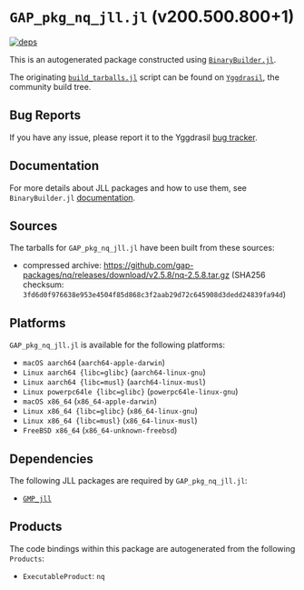 # `GAP_pkg_nq_jll.jl` (v200.500.800+1)

[![deps](https://juliahub.com/docs/GAP_pkg_nq_jll/deps.svg)](https://juliahub.com/ui/Packages/GAP_pkg_nq_jll/2ULNj?page=2)

This is an autogenerated package constructed using [`BinaryBuilder.jl`](https://github.com/JuliaPackaging/BinaryBuilder.jl).

The originating [`build_tarballs.jl`](https://github.com/JuliaPackaging/Yggdrasil/blob/e55133c378f8b73d7f1eb9af56d01595bd13074e/G/GAP_pkg/GAP_pkg_nq/build_tarballs.jl) script can be found on [`Yggdrasil`](https://github.com/JuliaPackaging/Yggdrasil/), the community build tree.

## Bug Reports

If you have any issue, please report it to the Yggdrasil [bug tracker](https://github.com/JuliaPackaging/Yggdrasil/issues).

## Documentation

For more details about JLL packages and how to use them, see `BinaryBuilder.jl` [documentation](https://docs.binarybuilder.org/stable/jll/).

## Sources

The tarballs for `GAP_pkg_nq_jll.jl` have been built from these sources:

* compressed archive: https://github.com/gap-packages/nq/releases/download/v2.5.8/nq-2.5.8.tar.gz (SHA256 checksum: `3fd6d0f976638e953e4504f85d868c3f2aab29d72c645908d3dedd24839fa94d`)

## Platforms

`GAP_pkg_nq_jll.jl` is available for the following platforms:

* `macOS aarch64` (`aarch64-apple-darwin`)
* `Linux aarch64 {libc=glibc}` (`aarch64-linux-gnu`)
* `Linux aarch64 {libc=musl}` (`aarch64-linux-musl`)
* `Linux powerpc64le {libc=glibc}` (`powerpc64le-linux-gnu`)
* `macOS x86_64` (`x86_64-apple-darwin`)
* `Linux x86_64 {libc=glibc}` (`x86_64-linux-gnu`)
* `Linux x86_64 {libc=musl}` (`x86_64-linux-musl`)
* `FreeBSD x86_64` (`x86_64-unknown-freebsd`)

## Dependencies

The following JLL packages are required by `GAP_pkg_nq_jll.jl`:

* [`GMP_jll`](https://github.com/JuliaBinaryWrappers/GMP_jll.jl)

## Products

The code bindings within this package are autogenerated from the following `Products`:

* `ExecutableProduct`: `nq`
